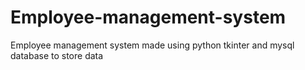 # Employee-management-system
Employee management system made using python tkinter and mysql database to store data
